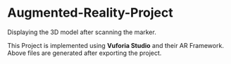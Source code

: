 # Augmented-Reality-Project
Displaying the 3D model after scanning the marker.

This Project is implemented using **Vuforia Studio** and their AR Framework. Above files are generated after exporting the project.
